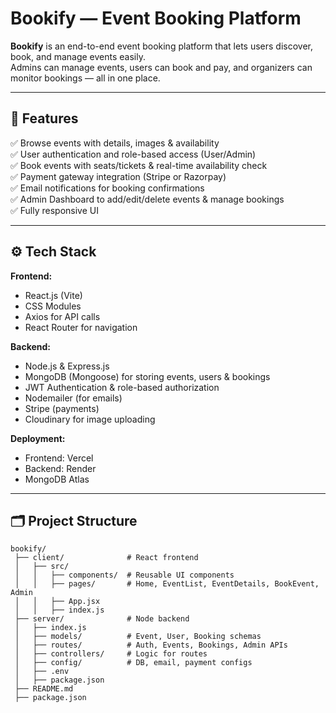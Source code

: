 # Bookify — Event Booking Platform

**Bookify** is an end-to-end event booking platform that lets users discover, book, and manage events easily.  
Admins can manage events, users can book and pay, and organizers can monitor bookings — all in one place.

---

## 📌 **Features**

✅ Browse events with details, images & availability  
✅ User authentication and role-based access (User/Admin)  
✅ Book events with seats/tickets & real-time availability check  
✅ Payment gateway integration (Stripe or Razorpay)  
✅ Email notifications for booking confirmations  
✅ Admin Dashboard to add/edit/delete events & manage bookings  
✅ Fully responsive UI

---

## ⚙️ **Tech Stack**

**Frontend:**  
- React.js (Vite)  
- CSS Modules  
- Axios for API calls  
- React Router for navigation

**Backend:**  
- Node.js & Express.js  
- MongoDB (Mongoose) for storing events, users & bookings  
- JWT Authentication & role-based authorization  
- Nodemailer (for emails)  
- Stripe (payments)
- Cloudinary for image uploading

**Deployment:**  
- Frontend: Vercel  
- Backend: Render 
- MongoDB Atlas

---

## 🗂️ **Project Structure**

```plaintext
bookify/
 ├── client/              # React frontend
 │   ├── src/
 │   │   ├── components/  # Reusable UI components
 │   │   ├── pages/       # Home, EventList, EventDetails, BookEvent, Admin
 │   │   ├── App.jsx
 │   │   ├── index.js
 ├── server/              # Node backend
 │   ├── index.js
 │   ├── models/          # Event, User, Booking schemas
 │   ├── routes/          # Auth, Events, Bookings, Admin APIs
 │   ├── controllers/     # Logic for routes
 │   ├── config/          # DB, email, payment configs
 │   ├── .env
 │   ├── package.json
 ├── README.md
 ├── package.json
